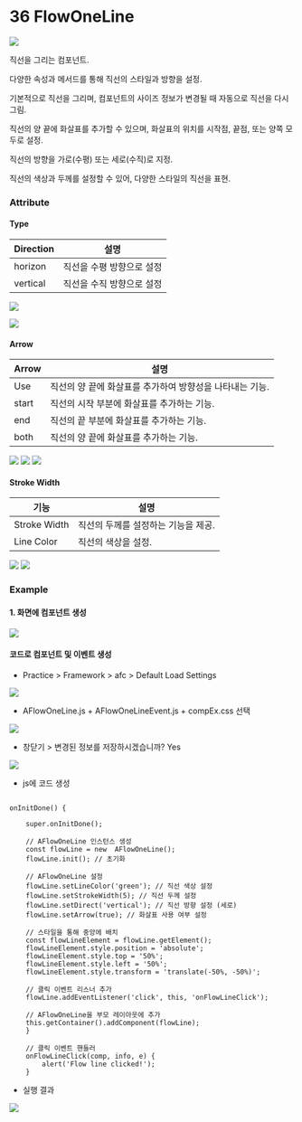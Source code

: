 # 36 FlowOneLine

![](https://wikidocs.net/images/page/274097/%EC%8A%A4%ED%81%AC%EB%A6%B0%EC%83%B7_2025-01-24_132216.png)

직선을 그리는 컴포넌트.

다양한 속성과 메서드를 통해 직선의 스타일과 방향을 설정.

기본적으로 직선을 그리며, 컴포넌트의 사이즈 정보가 변경될 때 자동으로 직선을 다시 그림.

직선의 양 끝에 화살표를 추가할 수 있으며, 화살표의 위치를 시작점, 끝점, 또는 양쪽 모두로 설정.

직선의 방향을 가로(수평) 또는 세로(수직)로 지정.

직선의 색상과 두께를 설정할 수 있어, 다양한 스타일의 직선을 표현.

### Attribute

#### Type

| Direction | 설명             |
| --------- | -------------- |
| horizon   | 직선을 수평 방향으로 설정 |
| vertical  | 직선을 수직 방향으로 설정 |

![](https://wikidocs.net/images/page/274097/%EC%8A%A4%ED%81%AC%EB%A6%B0%EC%83%B7_2025-01-24_133326.png)

![](https://wikidocs.net/images/page/274097/%EC%8A%A4%ED%81%AC%EB%A6%B0%EC%83%B7_2025-01-24_133407.png)

#### Arrow

| Arrow | 설명                               |
| ----- | -------------------------------- |
| Use   | 직선의 양 끝에 화살표를 추가하여 방향성을 나타내는 기능. |
| start | 직선의 시작 부분에 화살표를 추가하는 기능.         |
| end   | 직선의 끝 부분에 화살표를 추가하는 기능.          |
| both  | 직선의 양 끝에 화살표를 추가하는 기능.           |

![](https://wikidocs.net/images/page/274097/%EC%8A%A4%ED%81%AC%EB%A6%B0%EC%83%B7_2025-01-24_134046.png) ![](https://wikidocs.net/images/page/274097/%EC%8A%A4%ED%81%AC%EB%A6%B0%EC%83%B7_2025-01-24_134055.png) ![](https://wikidocs.net/images/page/274097/%EC%8A%A4%ED%81%AC%EB%A6%B0%EC%83%B7_2025-01-24_134105.png)

#### Stroke Width

| 기능           | 설명                   |
| ------------ | -------------------- |
| Stroke Width | 직선의 두께를 설정하는 기능을 제공. |
| Line Color   | 직선의 색상을 설정.          |

![](https://wikidocs.net/images/page/274097/%EC%8A%A4%ED%81%AC%EB%A6%B0%EC%83%B7_2025-01-24_134635.png) ![](https://wikidocs.net/images/page/274097/%EC%8A%A4%ED%81%AC%EB%A6%B0%EC%83%B7_2025-01-24_134719.png)

### Example

#### 1. 화면에 컴포넌트 생성

![](https://wikidocs.net/images/page/274097/%EC%8A%A4%ED%81%AC%EB%A6%B0%EC%83%B7_2025-01-24_164833.png)

#### 코드로 컴포넌트 및 이벤트 생성

* Practice > Framework > afc > Default Load Settings

![](https://wikidocs.net/images/page/274097/%EC%8A%A4%ED%81%AC%EB%A6%B0%EC%83%B7_2025-02-18_150347.png)

* AFlowOneLine.js + AFlowOneLineEvent.js + compEx.css 선택

![](https://wikidocs.net/images/page/274097/%EC%8A%A4%ED%81%AC%EB%A6%B0%EC%83%B7_2025-02-18_150424.png)

* 창닫기 > 변경된 정보를 저장하시겠습니까? Yes

![](https://wikidocs.net/images/page/274097/%EC%8A%A4%ED%81%AC%EB%A6%B0%EC%83%B7_2025-02-18_150533.png)

* js에 코드 생성

```
    
onInitDone() {

	super.onInitDone();

	// AFlowOneLine 인스턴스 생성
	const flowLine = new  AFlowOneLine();
	flowLine.init(); // 초기화

	// AFlowOneLine 설정
	flowLine.setLineColor('green'); // 직선 색상 설정
	flowLine.setStrokeWidth(5); // 직선 두께 설정
	flowLine.setDirect('vertical'); // 직선 방향 설정 (세로)
	flowLine.setArrow(true); // 화살표 사용 여부 설정

	// 스타일을 통해 중앙에 배치
	const flowLineElement = flowLine.getElement();
	flowLineElement.style.position = 'absolute';
	flowLineElement.style.top = '50%';
	flowLineElement.style.left = '50%';
	flowLineElement.style.transform = 'translate(-50%, -50%)';

	// 클릭 이벤트 리스너 추가
	flowLine.addEventListener('click', this, 'onFlowLineClick');

	// AFlowOneLine을 부모 레이아웃에 추가
	this.getContainer().addComponent(flowLine);
	}

	// 클릭 이벤트 핸들러
	onFlowLineClick(comp, info, e) {
		alert('Flow line clicked!');
	}

```

* 실행 결과

![](https://wikidocs.net/images/page/274097/%EC%8A%A4%ED%81%AC%EB%A6%B0%EC%83%B7_2025-02-18_150247.png)
